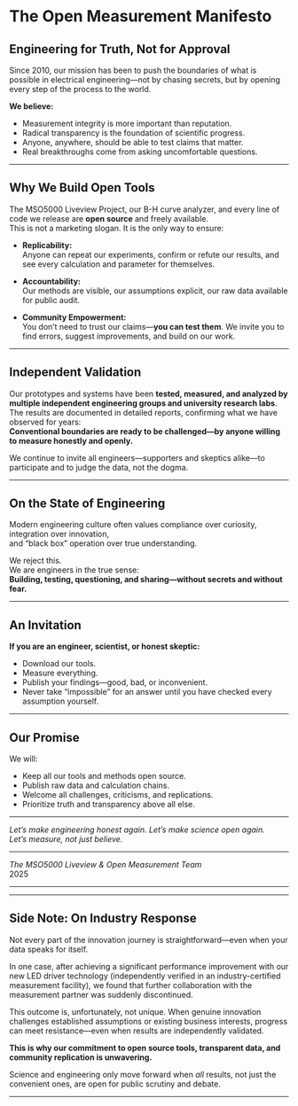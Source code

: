 # The Open Measurement Manifesto

## Engineering for Truth, Not for Approval

Since 2010, our mission has been to push the boundaries of what is possible in electrical engineering—not by chasing secrets, but by opening every step of the process to the world.

**We believe:**
- Measurement integrity is more important than reputation.
- Radical transparency is the foundation of scientific progress.
- Anyone, anywhere, should be able to test claims that matter.
- Real breakthroughs come from asking uncomfortable questions.

---

## Why We Build Open Tools

The MSO5000 Liveview Project, our B-H curve analyzer, and every line of code we release are **open source** and freely available.  
This is not a marketing slogan. It is the only way to ensure:

- **Replicability:**  
  Anyone can repeat our experiments, confirm or refute our results, and see every calculation and parameter for themselves.

- **Accountability:**  
  Our methods are visible, our assumptions explicit, our raw data available for public audit.

- **Community Empowerment:**  
  You don’t need to trust our claims—**you can test them**. We invite you to find errors, suggest improvements, and build on our work.

---

## Independent Validation

Our prototypes and systems have been **tested, measured, and analyzed by multiple independent engineering groups and university research labs**.  
The results are documented in detailed reports, confirming what we have observed for years:  
**Conventional boundaries are ready to be challenged—by anyone willing to measure honestly and openly.**

We continue to invite all engineers—supporters and skeptics alike—to participate and to judge the data, not the dogma.

---

## On the State of Engineering

Modern engineering culture often values compliance over curiosity, integration over innovation,  
and “black box” operation over true understanding.

We reject this.  
We are engineers in the true sense:  
**Building, testing, questioning, and sharing—without secrets and without fear.**

---

## An Invitation

**If you are an engineer, scientist, or honest skeptic:**

- Download our tools.
- Measure everything.
- Publish your findings—good, bad, or inconvenient.
- Never take “impossible” for an answer until you have checked every assumption yourself.

---

## Our Promise

We will:

- Keep all our tools and methods open source.
- Publish raw data and calculation chains.
- Welcome all challenges, criticisms, and replications.
- Prioritize truth and transparency above all else.

---

*Let’s make engineering honest again. Let’s make science open again.  
Let’s measure, not just believe.*

---

*The MSO5000 Liveview & Open Measurement Team*  
2025  

---

---

## Side Note: On Industry Response

Not every part of the innovation journey is straightforward—even when your data speaks for itself.

In one case, after achieving a significant performance improvement with our new LED driver technology (independently verified in an industry-certified measurement facility), we found that further collaboration with the measurement partner was suddenly discontinued.

This outcome is, unfortunately, not unique. When genuine innovation challenges established assumptions or existing business interests, progress can meet resistance—even when results are independently validated.

**This is why our commitment to open source tools, transparent data, and community replication is unwavering.**

Science and engineering only move forward when *all* results, not just the convenient ones, are open for public scrutiny and debate.

---

